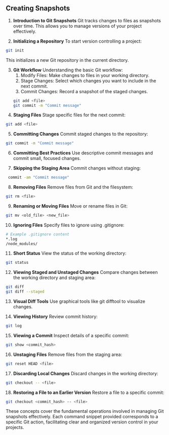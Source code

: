 ## Creating Snapshots

1. **Introduction to Git Snapshots**
Git tracks changes to files as snapshots over time. This allows you to manage versions of your project effectively.

2. **Initializing a Repository**
To start version controlling a project:
```bash
git init
```
This initializes a new Git repository in the current directory.

3. **Git Workflow**
Understanding the basic Git workflow:
   1. Modify Files: Make changes to files in your working directory.
   2. Stage Changes: Select which changes you want to include in the next commit.
   3. Commit Changes: Record a snapshot of the staged changes. 
    ```bash
    git add <file>
    git commit -m "Commit message"
    ```
4. **Staging Files**
Stage specific files for the next commit:
```bash
git add <file>
```

5. **Committing Changes**
Commit staged changes to the repository:
```bash
git commit -m "Commit message"
```

6. **Committing Best Practices**
Use descriptive commit messages and commit small, focused changes.

7. **Skipping the Staging Area**
Commit changes without staging:
```bash
 commit -am "Commit message"
```
8. **Removing Files**
Remove files from Git and the filesystem:
```bash
git rm <file>
```

9. **Renaming or Moving Files**
Move or rename files in Git:
```bash
git mv <old_file> <new_file>
```

10. **Ignoring Files**
Specify files to ignore using .gitignore:
```bash
# Example .gitignore content
*.log
/node_modules/
```

11. **Short Status**
View the status of the working directory:
```bash
git status
```

12. **Viewing Staged and Unstaged Changes**
Compare changes between the working directory and staging area:
```bash
git diff
git diff --staged
```

13. **Visual Diff Tools**
Use graphical tools like git difftool to visualize changes.

14. **Viewing History**
Review commit history:
```bash
git log
```

15. **Viewing a Commit** 
Inspect details of a specific commit:
```bash
git show <commit_hash>
```

16. **Unstaging Files**
Remove files from the staging area:
```bash
git reset HEAD <file>
```

17. **Discarding Local Changes**
Discard changes in the working directory:
```bash
git checkout -- <file>
```

18. **Restoring a File to an Earlier Version**
Restore a file to a specific commit:
```bash
git checkout <commit_hash> -- <file>
```

These concepts cover the fundamental operations involved in managing Git snapshots effectively. Each command snippet provided corresponds to a specific Git action, facilitating clear and organized version control in your projects.
